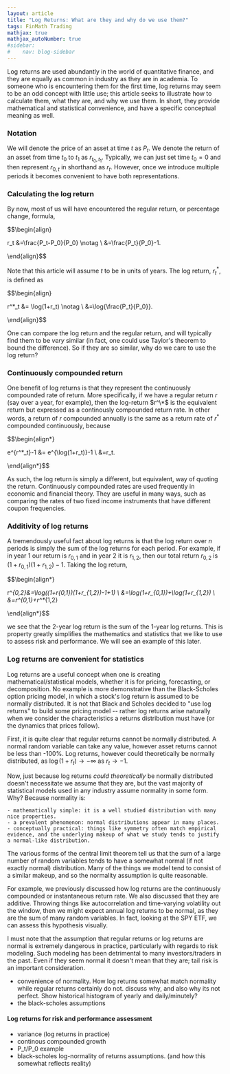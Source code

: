 ```yaml
---
layout: article
title: "Log Returns: What are they and why do we use them?"
tags: FinMath Trading
mathjax: true
mathjax_autoNumber: true
#sidebar:
#    nav: blog-sidebar
---
```


Log returns are used abundantly in the world of quantitative finance, and they are equally as common in industry as they are in academia. To someone who is encountering them for the first time, log returns may seem to be an odd concept with little use; this article seeks to illustrate how to calculate them, what they are, and why we use them. In short, they provide mathematical and statistical convenience, and have a specific conceptual meaning as well.

<!--more-->

### Notation

We will denote the price of an asset at time $t$ as $P_t$. We denote the return of an asset from time $t_0$ to $t_1$ as $r_{t_0,t_1}$. Typically, we can just set time $t_0=0$ and then represent $r_{0,t}$ in shorthand as $r_t$. However, once we introduce multiple periods it becomes convenient to have both representations.

### Calculating the log return

By now, most of us will have encountered the regular return, or percentage change, formula,

$$\begin{align}

r_t &=\frac{P_t-P_0}{P_0} \notag \\
&=\frac{P_t}{P_0}-1.

\end{align}$$

Note that this article will assume $t$ to be in units of years. The log return, $r^*_t$, is defined as

$$\begin{align}

r^*_t &= \log(1+r_t) \notag \\
&=\log{\frac{P_t}{P_0}}.

\end{align}$$

One can compare the log return and the regular return, and will typically find them to be *very* similar (in fact, one could use Taylor's theorem to bound the difference). So if they are so similar, why do we care to use the log return?

### Continuously compounded return

One benefit of log returns is that they represent the continuously compounded rate of return. More specifically, if we have a regular return $r$ (say over a year, for example), then the log-return $r^\*$ is the equivalent return but expressed as a continously compounded return rate. In other words, a return of $r$ compounded annually is the same as a return rate of $r^*$ compounded continuously, because

$$\begin{align*}

e^{r^*_t}-1 &= e^{\log(1+r_t)}-1 \\
&=r_t.

\end{align*}$$

As such, the log return is simply a different, but equivalent, way of quoting the return. Continuously compounded rates are used frequently in economic and financial theory. They are useful in many ways, such as comparing the rates of two fixed income instruments that have different coupon frequencies.

### Additivity of log returns

A tremendously useful fact about log returns is that the log return over $n$ periods is simply the sum of the log returns for each period. For example, if in year 1 our return is $r_{0,1}$ and in year 2 it is $r_{1,2}$, then our total return $r_{0,2}$ is $(1+r_{0,1})(1+r_{1,2})-1$. Taking the log return,

$$\begin{align*}

r^*_{0,2}&=\log((1+r_{0,1})(1+r_{1,2})-1+1) \\
&=\log(1+r_{0,1})+\log(1+r_{1,2}) \\
&=r^*_{0,1}+r^*_{1,2}

\end{align*}$$

we see that the 2-year log return is the sum of the 1-year log returns. This is property greatly simplifies the mathematics and statistics that we like to use to assess risk and performance. We will see an example of this later.

### Log returns are convenient for statistics

Log returns are a useful concept when one is creating mathematical/statistical models, whether it is for pricing, forecasting, or decomposition. No example is more demonstrative than the Black-Scholes option pricing model, in which a stock's log return is assumed to be normally distributed. It is not that Black and Scholes decided to "use log returns" to build some pricing model -- rather log returns arise naturally when we consider the characteristics a returns distribution must have (or the dynamics that prices follow).

First, it is quite clear that regular returns cannot be normally distributed. A normal random variable can take any value, however asset returns cannot be less than -100%. Log returns, however could theoretically be normally distributed, as $\log(1+r_t) \rightarrow -\infty$ as $r_t \rightarrow -1$.

Now, just because log returns *could theoretically* be normally distributed doesn't necessitate we assume that they are, but the vast majority of statistical models used in any industry assume normality in some form. Why? Because normality is:

    - mathematically simple: it is a well studied distribution with many nice properties.
    - a prevalent phenomenon: normal distributions appear in many places.
    - conceptually practical: things like symmetry often match empirical evidence, and the underlying makeup of what we study tends to justify a normal-like distribution.

The various forms of the central limit theorem tell us that the sum of a large number of random variables tends to have a somewhat normal (if not exactly normal) distribution. Many of the things we model tend to consist of a similar makeup, and so the normality assumption is quite reasonable.

For example, we previously discussed how log returns are the continuously compounded or instantaneous return rate. We also discussed that they are additive. Throwing things like autocorrelation and time-varying volatility out the window, then we might expect annual log returns to be normal, as they are the sum of many random variables. In fact, looking at the SPY ETF, we can assess this hypothesis visually.




I must note that the assumption that regular returns or log returns are normal is extremely dangerous in practice, particularly with regards to risk modeling. Such modeling has been detrimental to many investors/traders in the past. Even if they seem normal it doesn't mean that they are; tail risk is an important consideration.



- convenience of normality. How log returns somewhat match normality while regular returns certainly do not. discuss why, and also why its not perfect. Show historical histogram of yearly and daily/minutely?
- the black-scholes assumptions

#### Log returns for risk and performance assessment

- variance (log returns in practice)
- continous compounded growth
- P_t/P_0 example
- black-scholes log-normality of returns assumptions. (and how this somewhat reflects reality)